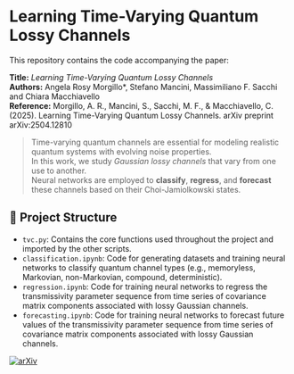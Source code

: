 # Learning Time-Varying Quantum Lossy Channels

This repository contains the code accompanying the paper:

**Title:** _Learning Time-Varying Quantum Lossy Channels_  
**Authors:** Angela Rosy Morgillo*, Stefano Mancini, Massimiliano F. Sacchi and Chiara Macchiavello  
**Reference:** Morgillo, A. R., Mancini, S., Sacchi, M. F., & Macchiavello, C. (2025). Learning Time-Varying Quantum Lossy Channels. arXiv preprint arXiv:2504.12810

> Time-varying quantum channels are essential for modeling realistic quantum systems with evolving noise properties.  
> In this work, we study *Gaussian lossy channels* that vary from one use to another.  
> Neural networks are employed to **classify**, **regress**, and **forecast** these channels based on their Choi-Jamiolkowski states.

## 📁 Project Structure
- `tvc.py`: Contains the core functions used throughout the project and imported by the other scripts.
- `classification.ipynb`: Code for generating datasets and training neural networks to classify quantum channel types (e.g., memoryless, Markovian, non-Markovian, compound, deterministic).
- `regression.ipynb`: Code for training neural networks to regress the transmissivity parameter sequence from time series of covariance matrix components associated with lossy Gaussian channels.
- `forecasting.ipynb`: Code for training neural networks to forecast future values of the transmissivity parameter sequence from time series of covariance matrix components associated with lossy Gaussian channels.
  

[![arXiv](https://img.shields.io/badge/arXiv-2504.12810-b31b1b?logo=arxiv&logoColor=white)](https://arxiv.org/abs/2504.12810)
